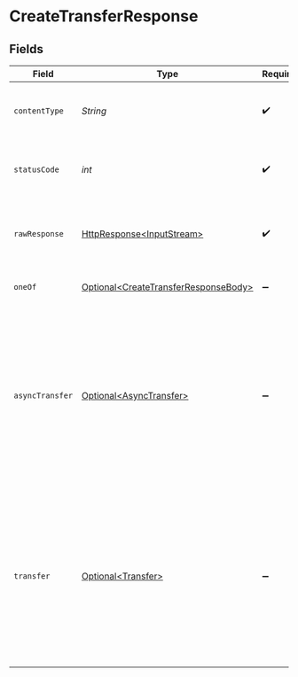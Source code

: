 # CreateTransferResponse


## Fields

| Field                                                                                                                                                               | Type                                                                                                                                                                | Required                                                                                                                                                            | Description                                                                                                                                                         |
| ------------------------------------------------------------------------------------------------------------------------------------------------------------------- | ------------------------------------------------------------------------------------------------------------------------------------------------------------------- | ------------------------------------------------------------------------------------------------------------------------------------------------------------------- | ------------------------------------------------------------------------------------------------------------------------------------------------------------------- |
| `contentType`                                                                                                                                                       | *String*                                                                                                                                                            | :heavy_check_mark:                                                                                                                                                  | HTTP response content type for this operation                                                                                                                       |
| `statusCode`                                                                                                                                                        | *int*                                                                                                                                                               | :heavy_check_mark:                                                                                                                                                  | HTTP response status code for this operation                                                                                                                        |
| `rawResponse`                                                                                                                                                       | [HttpResponse\<InputStream>](https://docs.oracle.com/en/java/javase/11/docs/api/java.net.http/java/net/http/HttpResponse.html)                                      | :heavy_check_mark:                                                                                                                                                  | Raw HTTP response; suitable for custom response parsing                                                                                                             |
| `oneOf`                                                                                                                                                             | [Optional\<CreateTransferResponseBody>](../../models/operations/CreateTransferResponseBody.md)                                                                      | :heavy_minus_sign:                                                                                                                                                  | The request completed successfully.                                                                                                                                 |
| `asyncTransfer`                                                                                                                                                     | [Optional\<AsyncTransfer>](../../models/components/AsyncTransfer.md)                                                                                                | :heavy_minus_sign:                                                                                                                                                  | A transfer was successfully created but an error occurred while generating the synchronous response. The asynchronous response object will be returned.             |
| `transfer`                                                                                                                                                          | [Optional\<Transfer>](../../models/components/Transfer.md)                                                                                                          | :heavy_minus_sign:                                                                                                                                                  | A transfer was successfully created but a timeout occurred while waiting for a synchronous response. Rail-specific details may be missing from the response object. |